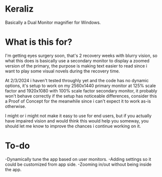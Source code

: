 # Keraliz
Basically a Dual Monitor magnifier for Windows.

# What is this for?

I'm getting eyes surgery soon, that's 2 recovery weeks with blurry vision, so what this does is basically use a secondary monitor to display a zoomed version of the primary, the purpose is making text easier to read since i want to play some visual novels during the recovery time.

At 2/3/2024 i haven't tested throughly yet and the code has no dynamic options, it's setup to work on my 2560x1440 primary monitor at 125% scale factor and 1920x1080 with 100% scale factor secondary monitor, it probably won't behave correctly if the setup has noticeable differences, consider this a Proof of Concept for the meanwhile since i can't expect it to work as-is otherwise.

I might or i might not make it easy to use for end users, but if you actually have impaired vision and would think this would help you someway, you should let me know to improve the chances i continue working on it.

# To-do
-Dynamically tune the app based on user monitors.
-Adding settings so it could be customized from app side.
-Zooming in/out without being inside the app.
